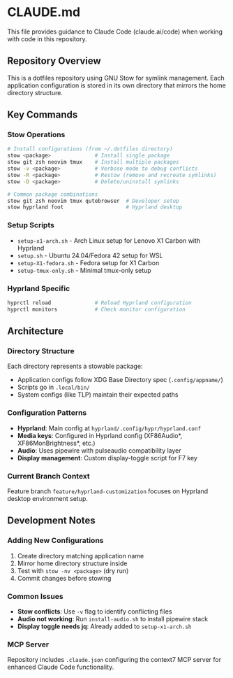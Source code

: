 # CLAUDE.md

This file provides guidance to Claude Code (claude.ai/code) when working with code in this repository.

## Repository Overview

This is a dotfiles repository using GNU Stow for symlink management. Each application configuration is stored in its own directory that mirrors the home directory structure.

## Key Commands

### Stow Operations
```bash
# Install configurations (from ~/.dotfiles directory)
stow <package>              # Install single package
stow git zsh neovim tmux    # Install multiple packages
stow -v <package>           # Verbose mode to debug conflicts
stow -R <package>           # Restow (remove and recreate symlinks)
stow -D <package>           # Delete/uninstall symlinks

# Common package combinations
stow git zsh neovim tmux qutebrowser  # Developer setup
stow hyprland foot                    # Hyprland desktop
```

### Setup Scripts
- `setup-x1-arch.sh` - Arch Linux setup for Lenovo X1 Carbon with Hyprland
- `setup.sh` - Ubuntu 24.04/Fedora 42 setup for WSL
- `setup-X1-fedora.sh` - Fedora setup for X1 Carbon
- `setup-tmux-only.sh` - Minimal tmux-only setup

### Hyprland Specific
```bash
hyprctl reload              # Reload Hyprland configuration
hyprctl monitors            # Check monitor configuration
```

## Architecture

### Directory Structure
Each directory represents a stowable package:
- Application configs follow XDG Base Directory spec (`.config/appname/`)
- Scripts go in `.local/bin/`
- System configs (like TLP) maintain their expected paths

### Configuration Patterns
- **Hyprland**: Main config at `hyprland/.config/hypr/hyprland.conf`
- **Media keys**: Configured in Hyprland config (XF86Audio*, XF86MonBrightness*, etc.)
- **Audio**: Uses pipewire with pulseaudio compatibility layer
- **Display management**: Custom display-toggle script for F7 key

### Current Branch Context
Feature branch `feature/hyprland-customization` focuses on Hyprland desktop environment setup.

## Development Notes

### Adding New Configurations
1. Create directory matching application name
2. Mirror home directory structure inside
3. Test with `stow -nv <package>` (dry run)
4. Commit changes before stowing

### Common Issues
- **Stow conflicts**: Use `-v` flag to identify conflicting files
- **Audio not working**: Run `install-audio.sh` to install pipewire stack
- **Display toggle needs jq**: Already added to `setup-x1-arch.sh`

### MCP Server
Repository includes `.claude.json` configuring the context7 MCP server for enhanced Claude Code functionality.
